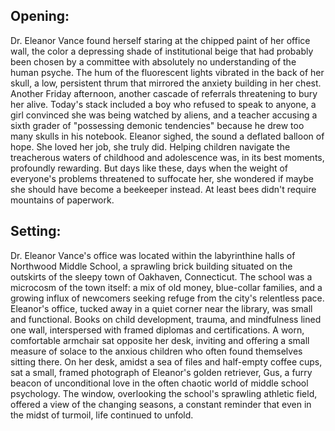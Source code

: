 ## Opening:

Dr. Eleanor Vance found herself staring at the chipped paint of her office wall, the color a depressing shade of institutional beige that had probably been chosen by a committee with absolutely no understanding of the human psyche. The hum of the fluorescent lights vibrated in the back of her skull, a low, persistent thrum that mirrored the anxiety building in her chest. Another Friday afternoon, another cascade of referrals threatening to bury her alive. Today's stack included a boy who refused to speak to anyone, a girl convinced she was being watched by aliens, and a teacher accusing a sixth grader of "possessing demonic tendencies" because he drew too many skulls in his notebook. Eleanor sighed, the sound a deflated balloon of hope. She loved her job, she truly did. Helping children navigate the treacherous waters of childhood and adolescence was, in its best moments, profoundly rewarding. But days like these, days when the weight of everyone's problems threatened to suffocate her, she wondered if maybe she should have become a beekeeper instead. At least bees didn't require mountains of paperwork.

## Setting:

Dr. Eleanor Vance's office was located within the labyrinthine halls of Northwood Middle School, a sprawling brick building situated on the outskirts of the sleepy town of Oakhaven, Connecticut. The school was a microcosm of the town itself: a mix of old money, blue-collar families, and a growing influx of newcomers seeking refuge from the city's relentless pace. Eleanor's office, tucked away in a quiet corner near the library, was small and functional. Books on child development, trauma, and mindfulness lined one wall, interspersed with framed diplomas and certifications. A worn, comfortable armchair sat opposite her desk, inviting and offering a small measure of solace to the anxious children who often found themselves sitting there. On her desk, amidst a sea of files and half-empty coffee cups, sat a small, framed photograph of Eleanor's golden retriever, Gus, a furry beacon of unconditional love in the often chaotic world of middle school psychology. The window, overlooking the school's sprawling athletic field, offered a view of the changing seasons, a constant reminder that even in the midst of turmoil, life continued to unfold.
